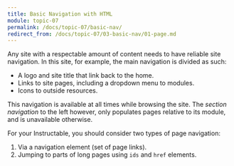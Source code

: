 ```yaml
---
title: Basic Navigation with HTML
module: topic-07
permalink: /docs/topic-07/basic-nav/
redirect_from: /docs/topic-07/03-basic-nav/01-page.md
---
```


<div class="divider-heading"></div>

Any site with a respectable amount of content needs to have reliable site navigation. In this site, for example, the main navigation is divided as such:
- A logo and site title that link back to the home.
- Links to site pages, including a dropdown menu to modules.
- Icons to outside resources.

This navigation is available at all times while browsing the site. The _section navigation_ to the left however, only populates pages relative to its module, and is unavailable otherwise.

For your Instructable, you should consider two types of page navigation:
1. Via a navigation element (set of page links).
2. Jumping to parts of long pages using `ids` and `href` elements.
